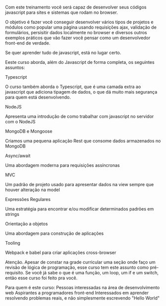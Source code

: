 Com este treinamento você será capaz de desenvolver seus códigos javascript para sites e sistemas que rodam no browser. 

O objetivo é fazer você conseguir desenvolver vários tipos de projetos e módulos como popular uma página usando requisições ajax, validação de formulários, persisitir dados localmente no browser e diversos outros exemplos práticos que vão fazer você pensar como um desenvolvedor front-end de verdade.

Se quer aprender tudo de javascript, está no lugar certo.

Eeste curso aborda, além do Javascript de forma completa, os seguintes assuntos:

Typescript

O curso também aborda o Typescript, que é uma camada extra ao javascript que adiciona tipagem de dados, o que dá muito mais segurança para quem está desenvolvendo.

NodeJS

Apresenta uma introdução de como trabalhar com javascript no servidor com o NodeJS

MongoDB e Mongoose

Criamos uma pequena aplicação Rest que consome dados armazenados no MongoDB

Async/await

Uma abordagem moderna para requisições assíncronas

MVC

Um padrão de projeto usado para apresentar dados na view sempre que houver alteração na model

Expressões Regulares

Uma estratégia para encontrar e/ou modificar determinados padrões em strings

Orientação a objetos

Uma abordagem para construção de aplicações

Tooling

Webpack e babel para criar aplicações cross-browser



Atenção. Apesar de constar na grade curricular uma seção onde faço um revisão de lógica de programação, esse curso tem este assunto como pré-requisito. Se você já sabe o que é uma função, um loop, um if e um switch, então esse curso foi feito pra você.

Para quem é este curso:
Pessoas interessadas na área de desenvolvimento web
Aspirantes a programadores front-end
Interessados em aprender resolvendo problemas reais, e não simplesmente escrevendo "Hello World"
